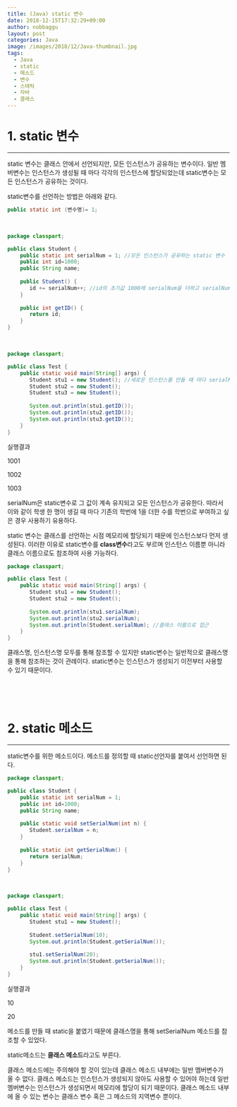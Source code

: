 ```yaml
---
title: (Java) static 변수
date: 2018-12-15T17:32:29+09:00
author: nobbaggu
layout: post
categories: Java
image: /images/2018/12/Java-thumbnail.jpg
tags:
  - Java
  - static
  - 메소드
  - 변수
  - 스태틱
  - 자바
  - 클래스
---
```

# 1. static 변수

* * *

static 변수는 클래스 안에서 선언되지만, 모든 인스턴스가 공유하는 변수이다. 일반 멤버변수는 인스턴스가 생성될 때 마다 각각의 인스턴스에 할당되었는데 static변수는 모든 인스턴스가 공유하는 것이다.

static변수를 선언하는 방법은 아래와 같다.

~~~ java
public static int (변수명)= 1;
~~~

&nbsp;

~~~ java
package classpart;

public class Student {
    public static int serialNum = 1; //모든 인스턴스가 공유하는 static 변수
    public int id=1000;
    public String name;
    
    public Student() {
       id += serialNum++; //id의 초기값 1000에 serialNum을 더하고 serialNum은 1 증가
    }
    
    public int getID() {
       return id;
    }
}
~~~

&nbsp;

~~~ java
package classpart;

public class Test {
    public static void main(String[] args) {
       Student stu1 = new Student(); //새로운 인스턴스를 만들 때 마다 serialNum 1 증가 id = 1000+serialNum
       Student stu2 = new Student();
       Student stu3 = new Student();
       
       System.out.println(stu1.getID());
       System.out.println(stu2.getID());
       System.out.println(stu3.getID());
    }
}
~~~

실행결과

1001


1002


1003


 

serialNum은 static변수로 그 값이 계속 유지되고 모든 인스턴스가 공유한다. 따라서 이와 같이 학생 한 명이 생길 때 마다 기존의 학번에 1을 더한 수를 학번으로 부여하고 싶은 경우 사용하기 유용하다.

static 변수는 클래스를 선언하는 시점 메모리에 할당되기 때문에 인스턴스보다 먼저 생성된다. 이러한 이유로 static변수를 **class변수**라고도 부르며 인스턴스 이름뿐 아니라 클래스 이름으로도 참조하여 사용 가능하다.

~~~ java
package classpart;

public class Test {
    public static void main(String[] args) {
       Student stu1 = new Student();
       Student stu2 = new Student();
       
       System.out.println(stu1.serialNum);
       System.out.println(stu2.serialNum);
       System.out.println(Student.serialNum); //클래스 이름으로 접근
    }
}
~~~

클래스명, 인스턴스명 모두를 통해 참조할 수 있지만 static변수는 일반적으로 클래스명을 통해 참조하는 것이 관례이다. static변수는 인스턴스가 생성되기 이전부터 사용할 수 있기 때문이다.

&nbsp;

&nbsp;

# 2. static 메소드

* * *

static변수를 위한 메소드이다. 메소드를 정의할 때 static선언자를 붙여서 선언하면 된다.

~~~ java
package classpart;

public class Student {
    public static int serialNum = 1;
    public int id=1000;
    public String name;
    
    public static void setSerialNum(int n) {
       Student.serialNum = n;
    }
    
    public static int getSerialNum() {
       return serialNum;
    }
}
~~~

&nbsp;

~~~ java
package classpart;

public class Test {
    public static void main(String[] args) {
       Student stu1 = new Student();
       
       Student.setSerialNum(10);
       System.out.println(Student.getSerialNum());
       
       stu1.setSerialNum(20);
       System.out.println(Student.getSerialNum());
    }
}
~~~

실행결과

10


20

메소드를 만들 때 static을 붙였기 때문에 클래스명을 통해 setSerialNum 메소드를 참조할 수 있었다.

static메소드는 **클래스 메소드**라고도 부른다.

클래스 메소드에는 주의해야 할 것이 있는데 클래스 메소드 내부에는 일반 멤버변수가 올 수 없다. 클래스 메소드는 인스턴스가 생성되지 않아도 사용할 수 있어야 하는데 일반 멤버변수는 인스턴스가 생성되면서 메모리에 할당이 되기 때문이다. 클래스 메소드 내부에 올 수 있는 변수는 클래스 변수 혹은 그 메소드의 지역변수 뿐이다.